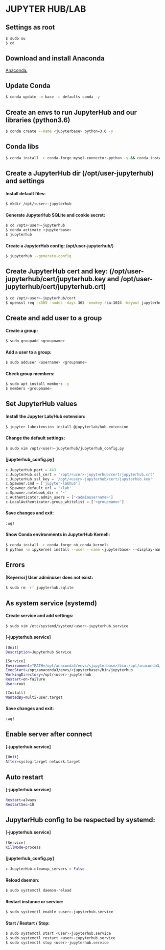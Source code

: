 # JUPYTER HUB/LAB</h1>
## Settings as root

```sh
$ sudo su
$ cd
```

## Download and install Anaconda

[Anaconda.](https://github.com/Nouvellie/ubuntu/blob/ubuntu/contents/anaconda.md)

## Update Conda

```sh
$ conda update -n base -c defaults conda -y
```

## Create an envs to run JupyterHub and our libraries (python3.6)

```sh
$ conda create --name <jupyterbase> python=3.6 -y
```

## Conda libs

```sh
$ conda install -c conda-forge mysql-connector-python -y && conda install -c pandas pymysql -y && conda install -c conda-forge mysqlclient -y && conda install -c kalefranz mysql-server -y && conda install -c conda-forge django -y && conda install -c conda-forge djangorestframework -y && conda install -c conda-forge keras -y && conda install -c anaconda tensorflow -y && conda install -c conda-forge django-cors-headers -y && conda install -c conda-forge django-filter -y && conda install -c conda-forge pandas -y && conda install -c conda-forge bokeh -y && conda install -c conda-forge appdirs -y && conda install -c conda-forge lxml -y && conda install -c conda-forge wfdb -y && conda install -c conda-forge pywavelets -y && conda install -c conda-forge sqlparse -y && conda install -c conda-forge jupyterhub -y && conda install -c conda-forge notebook -y && conda install -c conda-forge configurable-http-proxy -y && conda install -c conda-forge jupyterlab -y && conda install -c conda-forge xlrd -y && pip install dtw -y && conda install -c conda-forge gunicorn -y
 ```

## Create a JupyterHub dir (/opt/user-jupyterhub) and settings
#### Install default files:

```sh
$ mkdir /opt/<user>-jupyterhub
```

#### Generate JupyterHub SQLite and cookie secret:

```sh
$ cd /opt/<user>-jupyterhub
$ conda activate <jupyterbase>
$ jupyterhub
```

#### Create a JupyterHub config: (opt/user-jupyterhub/)

```sh
$ jupyterhub --generate-config
```

## Create JupyterHub cert and key: (/opt/user-jupyterhub/cert/jupyterhub.key and /opt/user-jupyterhub/cert/jupyterhub.crt)

```sh
$ cd /opt/<user>-jupyterhub/cert
$ openssl req -x509 -nodes -days 365 -newkey rsa:1024 -keyout jupyterhub.key -out jupyterhub.crt
```

## Create and add user to a group
#### Create a group:

```sh
$ sudo groupadd <groupname>
```

#### Add a user to a group:

```sh
$ sudo adduser <username> <groupname>
```

#### Check group members:

```sh
$ sudo apt install members -y
$ members <groupname>
```

## Set JupyterHub values
#### Install the Jupyter Lab/Hub extension:

```sh
$ jupyter labextension install @jupyterlab/hub-extension
```

#### Change the default settings:

```sh
$ sudo vim /opt/<user>-jupyterhub/jupyterhub_config.py
```

#### [jupyterhub_config.py]

```python
c.JupyterHub.port = 443
c.JupyterHub.ssl_cert = '/opt/<user>-jupyterhub/cert/jupyterhub.crt'
c.JupyterHub.ssl_key = '/opt/<user>-jupyterhub/cert/jupyterhub.key'
c.Spawner.cmd = ['jupyter-labhub']
c.Spawner.default_url = '/lab'
c.Spawner.notebook_dir = '~'
c.Authenticator.admin_users = ['<adminusername>']
c.LocalAuthenticator.group_whitelist = ['<groupname>']
```

#### Save changes and exit:

```sh
:wq!
```

#### Show Conda environments in JupyterHub Kernell:

```sh
$ conda install -c conda-forge nb_conda_kernels
$ python -m ipykernel install --user --name <jupyterbase> --display-name "Python (<jupyterbase>)"
```

## Errors
#### [Keyerror] User adminuser does not exist:

```sh
$ sudo rm -rf jupyterhub.sqlite
```

## As system service (systemd)
#### Create service and add settings:

```sh
$ sudo vim /etc/systemd/system/<user>-jupyterhub.service
```

#### [<user>-jupyterhub.service]

```sh
[Unit]
Description=Jupyterhub Service

[Service]
Environment="PATH=/opt/anaconda3/envs/<jupyterbase>/bin:/opt/anaconda3/bin:/opt/anaconda3/bin:/usr/local/sbin:/usr/local/bin:/usr/sbin:/usr/bin:/sbin:/bin:/usr/games:/usr/local/games"
ExecStart=/opt/anaconda3/envs/<jupyterbase>/bin/jupyterhub
WorkingDirectory=/opt/<user>-jupyterhub
Restart=on-failure
User=root

[Install]
WantedBy=multi-user.target
```

#### Save changes and exit:

```sh
:wq!
```

## Enable server after connect
#### [<user>-jupyterhub.service]

```sh
[Unit]
After=syslog.target network.target
```

## Auto restart
#### [<user>-jupyterhub.service]

```sh
Restart=always
RestartSec=10
```

## JupyterHub config to be respected by systemd:
#### [<user>-jupyterhub.service]

```sh
[Service]
KillMode=process
```

#### [jupyterhub_config.py]

```python
c.JupyterHub.cleanup_servers = False
```

#### Reload daemon:

```sh
$ sudo systemctl daemon-reload
```

#### Restart instance or service:

```sh
$ sudo systemctl enable <user>-jupyterhub.service
```

#### Start / Restart / Stop:

```sh
$ sudo systemctl start <user>-jupyterhub.service
$ sudo systemctl restart <user>-jupyterhub.service
$ sudo systemctl stop <user>-jupyterhub.service
```